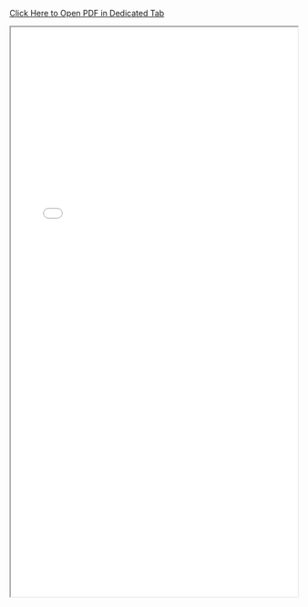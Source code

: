 <a href='../master.pdf'>Click Here to Open PDF in Dedicated Tab</a>

<iframe src="../master.pdf" width="100%" height="1000px">